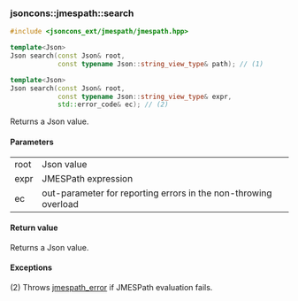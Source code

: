 ### jsoncons::jmespath::search

```c++
#include <jsoncons_ext/jmespath/jmespath.hpp>

template<Json>
Json search(const Json& root, 
            const typename Json::string_view_type& path); // (1)

template<Json>
Json search(const Json& root, 
            const typename Json::string_view_type& expr,
            std::error_code& ec); // (2)
```

Returns a Json value.

#### Parameters

<table>
  <tr>
    <td>root</td>
    <td>Json value</td> 
  </tr>
  <tr>
    <td>expr</td>
    <td>JMESPath expression</td> 
  </tr>
  <tr>
    <td>ec</td>
    <td>out-parameter for reporting errors in the non-throwing overload</td> 
  </tr>
</table>

#### Return value

Returns a Json value.

#### Exceptions

(2) Throws [jmespath_error](jmespath_error.md) if JMESPath evaluation fails.


